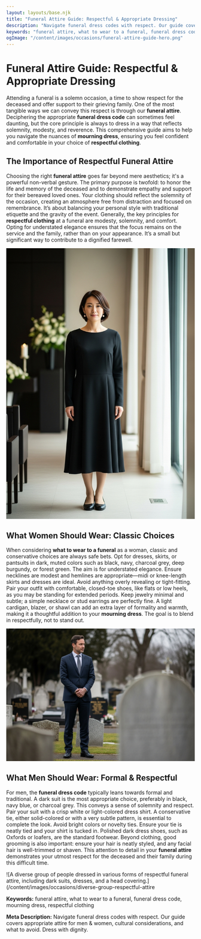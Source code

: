 ```yaml
---
layout: layouts/base.njk
title: "Funeral Attire Guide: Respectful & Appropriate Dressing"
description: "Navigate funeral dress codes with respect. Our guide covers appropriate attire for men & women, cultural considerations, and what to avoid. Dress with dignity."
keywords: "funeral attire, what to wear to a funeral, funeral dress code, mourning dress, respectful clothing"
ogImage: "/content/images/occasions/funeral-attire-guide-hero.png"
---
```


# Funeral Attire Guide: Respectful & Appropriate Dressing

Attending a funeral is a solemn occasion, a time to show respect for the deceased and offer support to their grieving family. One of the most tangible ways we can convey this respect is through our **funeral attire**. Deciphering the appropriate **funeral dress code** can sometimes feel daunting, but the core principle is always to dress in a way that reflects solemnity, modesty, and reverence. This comprehensive guide aims to help you navigate the nuances of **mourning dress**, ensuring you feel confident and comfortable in your choice of **respectful clothing**.

## The Importance of Respectful Funeral Attire

Choosing the right **funeral attire** goes far beyond mere aesthetics; it's a powerful non-verbal gesture. The primary purpose is twofold: to honor the life and memory of the deceased and to demonstrate empathy and support for their bereaved loved ones. Your clothing should reflect the solemnity of the occasion, creating an atmosphere free from distraction and focused on remembrance. It’s about balancing your personal style with traditional etiquette and the gravity of the event. Generally, the key principles for **respectful clothing** at a funeral are modesty, solemnity, and comfort. Opting for understated elegance ensures that the focus remains on the service and the family, rather than on your appearance. It’s a small but significant way to contribute to a dignified farewell.

![A woman in a modest black midi dress and closed-toe heels, standing respectfully at a funeral.](/content/images/occasions/woman-dark-dress-funeral.png)

## What Women Should Wear: Classic Choices

When considering **what to wear to a funeral** as a woman, classic and conservative choices are always safe bets. Opt for dresses, skirts, or pantsuits in dark, muted colors such as black, navy, charcoal grey, deep burgundy, or forest green. The aim is for understated elegance. Ensure necklines are modest and hemlines are appropriate—midi or knee-length skirts and dresses are ideal. Avoid anything overly revealing or tight-fitting. Pair your outfit with comfortable, closed-toe shoes, like flats or low heels, as you may be standing for extended periods. Keep jewelry minimal and subtle; a simple necklace or stud earrings are perfectly fine. A light cardigan, blazer, or shawl can add an extra layer of formality and warmth, making it a thoughtful addition to your **mourning dress**. The goal is to blend in respectfully, not to stand out.

![A man in a dark navy suit, white shirt, and conservative tie, looking respectful.](/content/images/occasions/man-dark-suit-funeral.png)

## What Men Should Wear: Formal & Respectful

For men, the **funeral dress code** typically leans towards formal and traditional. A dark suit is the most appropriate choice, preferably in black, navy blue, or charcoal grey. This conveys a sense of solemnity and respect. Pair your suit with a crisp white or light-colored dress shirt. A conservative tie, either solid-colored or with a very subtle pattern, is essential to complete the look. Avoid bright colors or novelty ties. Ensure your tie is neatly tied and your shirt is tucked in. Polished dark dress shoes, such as Oxfords or loafers, are the standard footwear. Beyond clothing, good grooming is also important: ensure your hair is neatly styled, and any facial hair is well-trimmed or shaven. This attention to detail in your **funeral attire** demonstrates your utmost respect for the deceased and their family during this difficult time.

![A diverse group of people dressed in various forms of respectful funeral attire, including dark suits, dresses, and a head covering.](/content/images/occasions/diverse-group-respectful-attire

**Keywords:** funeral attire, what to wear to a funeral, funeral dress code, mourning dress, respectful clothing

**Meta Description:** Navigate funeral dress codes with respect. Our guide covers appropriate attire for men & women, cultural considerations, and what to avoid. Dress with dignity.
